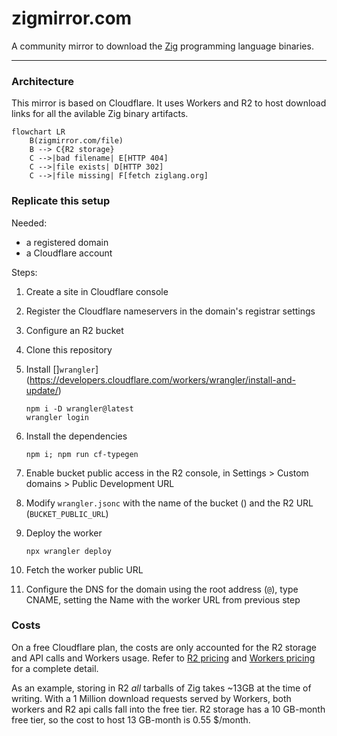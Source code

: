 # zigmirror.com

A community mirror to download the [Zig](https://ziglang.org) programming language binaries.

---

### Architecture

This mirror is based on Cloudflare.
It uses Workers and R2 to host download links for all the avilable Zig binary artifacts.

```mermaid
flowchart LR
    B(zigmirror.com/file)
    B --> C{R2 storage}
    C -->|bad filename| E[HTTP 404]
    C -->|file exists| D[HTTP 302]
    C -->|file missing| F[fetch ziglang.org]
```

### Replicate this setup

Needed:

* a registered domain
* a Cloudflare account

Steps:

1. Create a site in Cloudflare console
2. Register the Cloudflare nameservers in the domain's registrar settings
3. Configure an R2 bucket <MYBYUCKET>
4. Clone this repository
5. Install []`wrangler`](https://developers.cloudflare.com/workers/wrangler/install-and-update/)

       npm i -D wrangler@latest
       wrangler login

6. Install the dependencies

       npm i; npm run cf-typegen

7. Enable bucket public access in the R2 console, in Settings > Custom domains > Public Development URL

8. Modify `wrangler.jsonc` with the name of the bucket (<MYBUCKET>) and the R2 URL (`BUCKET_PUBLIC_URL`)

9. Deploy the worker

       npx wrangler deploy
10. Fetch the worker public URL
11. Configure the DNS for the domain using the root address (`@`), type CNAME, setting the Name with the worker URL from previous step

### Costs

On a free Cloudflare plan, the costs are only accounted for the R2 storage and API calls and Workers usage.
Refer to [R2 pricing](https://developers.cloudflare.com/r2/pricing/#r2-pricing) and [Workers pricing](https://developers.cloudflare.com/workers/platform/pricing/#workers) for a complete detail.

As an example, storing in R2 _all_ tarballs of Zig takes ~13GB at the time of writing.
With a 1 Million download requests served by Workers, both workers and R2 api calls fall into the free tier.
R2 storage has a 10 GB-month free tier, so the cost to host 13 GB-month is 0.55 $/month.
